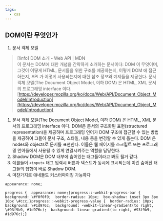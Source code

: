 ```yaml
---
tags:
  - css
---
```



## DOM이란 무엇인가

1. 문서 객체 모델

> [!info] DOM 소개 - Web API | MDN  
> 이 문서는 DOM에 대한 개념을 간략하게 소개하는 문서이다: DOM 이 무엇이며, 그것이 어떻게 HTML, 문서들을 위한 구조를 제공하는지, 어떻게 DOM 에 접근하는지, API 가 어떻게 사용되는지에 대한 참조 정보와 예제들을 제공한다. 문서 객체 모델(The Document Object Model, 이하 DOM) 은 HTML, XML 문서의 프로그래밍 interface 이다.  
> [https://developer.mozilla.org/ko/docs/Web/API/Document_Object_Model/Introduction](https://developer.mozilla.org/ko/docs/Web/API/Document_Object_Model/Introduction)  

1. 문서 객체 모델(The Document Object Model, 이하 DOM) 은 HTML, XML 문서의 프로그래밍 interface 이다. DOM은 문서의 구조화된 표현(structured representation)을 제공하며 프로그래밍 언어가 DOM 구조에 접근할 수 있는 방법을 제공하여 그들이 문서 구조, 스타일, 내용 등을 변경할 수 있게 돕는다. DOM 은 nodes와 objects로 문서를 표현한다. 이들은 웹 페이지를 스크립트 또는 프로그래밍 언어들에서 사용될 수 있게 연결시켜주는 역할을 담당한다.
2. Shadow DOM은 DOM 내부에 숨어있는 태그들이라고 봐도 될거 같다.
3. 예를들어 `<input>` 태그 입력시 버튼과 텍스트가 동시에 표시되는데 이런 숨어진 태그들의 집합이 바로 Shadow DOM.
4. 마찬가지로 얘네들도 커스터마이징 가능하다

```
appearance: none;
```

```
progress {  appearance: none;}progress::-webkit-progress-bar {  background: \#f0f0f0;  border-radius: 10px;  box-shadow: inset 3px 3px 10px \#ccc;}progress::-webkit-progress-value {  border-radius: 10px;  background: \#1d976c;  background: -webkit-linear-gradient(to right, \#93f9b9, #1d976c);  background: linear-gradient(to right, #93f9b9, #1d976c);}
```